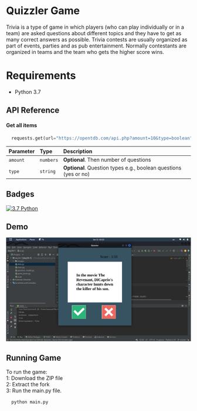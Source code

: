 
# Quizzler Game

Trivia is a type of game in which players (who can play individually or in a team) are asked questions about different topics and they have to get as many correct answers as possible. Trivia contests are usually organized as part of events, parties and as pub entertainment. Normally contestants are organized in teams and the team who gets the higher score wins.
 
 # Requirements

  * Python 3.7
## API Reference

#### Get all items

```python
  requests.get(url="https://opentdb.com/api.php?amount=10&type=boolean")
```

| Parameter | Type     | Description                |
| :-------- | :------- | :------------------------- |
| `amount` | `numbers` | **Optional**. Then number of questions |
| `type` | `string` | **Optional**. Question types e.g., boolean questions (yes or no) |



## Badges

[![3.7 Python](https://img.shields.io/github/languages/top/masoud0389/Quizzler_Game)]()
## Demo

![alt text](https://github.com/Masoud0389/Quizzler_Game/blob/master/images/Screenshot_20230111_022240.png?raw=true)


## Running Game

To run the game:\
1: Download the ZIP file\
2: Extract the fork\
3: Run the main.py file.

```bash
  python main.py
```
